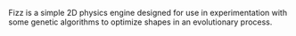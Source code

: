 Fizz is a simple 2D physics engine designed for use in experimentation with some genetic algorithms to optimize shapes in an evolutionary process.
